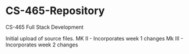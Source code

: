 # CS-465-Repository
CS-465 Full Stack Development

Initial upload of source files.
MK II - Incorporates week 1 changes
Mk III - Incorporates week 2 changes
